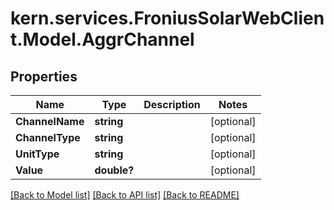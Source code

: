 # kern.services.FroniusSolarWebClient.Model.AggrChannel

## Properties

Name | Type | Description | Notes
------------ | ------------- | ------------- | -------------
**ChannelName** | **string** |  | [optional] 
**ChannelType** | **string** |  | [optional] 
**UnitType** | **string** |  | [optional] 
**Value** | **double?** |  | [optional] 

[[Back to Model list]](../README.md#documentation-for-models) [[Back to API list]](../README.md#documentation-for-api-endpoints) [[Back to README]](../README.md)

